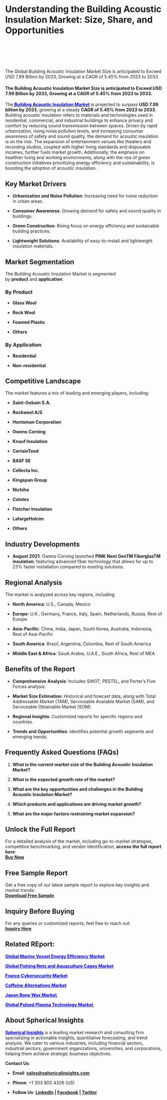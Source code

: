 <div class="wow_read_blog_hdr_img">
<div class="wow_read_blog_hdr_img_innr">
<h1>Understanding the Building Acoustic Insulation Market: Size, Share, and Opportunities</h1>
<h1 class="read-blog-info-user">&nbsp;</h1>
</div>
<div class="wow_main_float_head_img"><img src="https://www.vevioz.com/upload/photos/2025/01/4z9DYlVhI9u2uPagMYEi_31_1b8eafe9f1b94260b16a6ce888ee6307_image.jpg" alt="" /></div>
</div>
<div class="read-blog-container">
<div class="read-blog-desc">
<p class="mb-0">The Global Building Acoustic Insulation Market Size is anticipated to Exceed USD 7.99 Billion by 2033, Growing at a CAGR of 5.45% from 2023 to 2033.</p>
</div>
<div class="read-content">
<h4><strong>The Building Acoustic Insulation Market Size is anticipated to Exceed USD 7.99 Billion by 2033, Growing at a CAGR of 5.45% from 2023 to 2033.</strong></h4>
<p>The<a href="https://www.sphericalinsights.com/reports/building-acoustic-insulation-market" target="_blank" rel="noopener"><strong>&nbsp;<span style="color: #0000ff;">Building Acoustic Insulation Market</span></strong></a>&nbsp;is projected to surpass&nbsp;<strong>USD 7.99 billion by 2033</strong>, growing at a steady&nbsp;<strong>CAGR of 5.45% from 2023 to 2033</strong>. Building acoustic insulation refers to materials and technologies used in residential, commercial, and industrial buildings to enhance privacy and comfort by reducing sound transmission between spaces. Driven by rapid urbanization, rising noise pollution levels, and increasing consumer awareness of safety and sound quality, the demand for acoustic insulation is on the rise. The expansion of entertainment venues like theaters and recording studios, coupled with higher living standards and disposable incomes, further fuels market growth. Additionally, the emphasis on healthier living and working environments, along with the rise of green construction initiatives prioritizing energy efficiency and sustainability, is boosting the adoption of acoustic insulation.</p>
<h2>Key Market Drivers</h2>
<ul>
<li>
<p><strong>Urbanization and Noise Pollution</strong>: Increasing need for noise reduction in urban areas.</p>
</li>
<li>
<p><strong>Consumer Awareness</strong>: Growing demand for safety and sound quality in buildings.</p>
</li>
<li>
<p><strong>Green Construction</strong>: Rising focus on energy efficiency and sustainable building practices.</p>
</li>
<li>
<p><strong>Lightweight Solutions</strong>: Availability of easy-to-install and lightweight insulation materials.</p>
</li>
</ul>
<h2>Market Segmentation</h2>
<p>The Building Acoustic Insulation Market is segmented by&nbsp;<strong>product</strong>&nbsp;and&nbsp;<strong>application</strong>:</p>
<h3>By Product</h3>
<ul>
<li>
<p><strong>Glass Wool</strong></p>
</li>
<li>
<p><strong>Rock Wool</strong></p>
</li>
<li>
<p><strong>Foamed Plastic</strong></p>
</li>
<li>
<p><strong>Others</strong></p>
</li>
</ul>
<h3>By Application</h3>
<ul>
<li>
<p><strong>Residential</strong></p>
</li>
<li>
<p><strong>Non-residential</strong></p>
</li>
</ul>
<h2>Competitive Landscape</h2>
<p>The market features a mix of leading and emerging players, including:</p>
<ul>
<li>
<p><strong>Saint-Gobain S.A.</strong></p>
</li>
<li>
<p><strong>Rockwool A/S</strong></p>
</li>
<li>
<p><strong>Huntsman Corporation</strong></p>
</li>
<li>
<p><strong>Owens Corning</strong></p>
</li>
<li>
<p><strong>Knauf Insulation</strong></p>
</li>
<li>
<p><strong>CertainTeed</strong></p>
</li>
<li>
<p><strong>BASF SE</strong></p>
</li>
<li>
<p><strong>Cellecta Inc.</strong></p>
</li>
<li>
<p><strong>Kingspan Group</strong></p>
</li>
<li>
<p><strong>Nichiha</strong></p>
</li>
<li>
<p><strong>Celotex</strong></p>
</li>
<li>
<p><strong>Fletcher Insulation</strong></p>
</li>
<li>
<p><strong>LafargeHolcim</strong></p>
</li>
<li>
<p><strong>Others</strong></p>
</li>
</ul>
<h2>Industry Developments</h2>
<ul>
<li>
<p><strong>August 2021</strong>: Owens Corning launched&nbsp;<strong>PINK Next GenTM FiberglasTM insulation</strong>, featuring advanced fiber technology that allows for up to 23% faster installation compared to existing solutions.</p>
</li>
</ul>
<h2>Regional Analysis</h2>
<p>The market is analyzed across key regions, including:</p>
<ul>
<li>
<p><strong>North America</strong>: U.S., Canada, Mexico</p>
</li>
<li>
<p><strong>Europe</strong>: U.K., Germany, France, Italy, Spain, Netherlands, Russia, Rest of Europe</p>
</li>
<li>
<p><strong>Asia-Pacific</strong>: China, India, Japan, South Korea, Australia, Indonesia, Rest of Asia-Pacific</p>
</li>
<li>
<p><strong>South America</strong>: Brazil, Argentina, Colombia, Rest of South America</p>
</li>
<li>
<p><strong>Middle East &amp; Africa</strong>: Saudi Arabia, U.A.E., South Africa, Rest of MEA</p>
</li>
</ul>
<h2>Benefits of the Report</h2>
<ul>
<li>
<p><strong>Comprehensive Analysis</strong>: Includes SWOT, PESTEL, and Porter&rsquo;s Five Forces analysis.</p>
</li>
<li>
<p><strong>Market Size Estimation</strong>: Historical and forecast data, along with Total Addressable Market (TAM), Serviceable Available Market (SAM), and Serviceable Obtainable Market (SOM).</p>
</li>
<li>
<p><strong>Regional Insights</strong>: Customized reports for specific regions and countries.</p>
</li>
<li>
<p><strong>Trends and Opportunities</strong>: Identifies potential growth segments and emerging trends.</p>
</li>
</ul>
<h2>Frequently Asked Questions (FAQs)</h2>
<ol start="1">
<li>
<p><strong>What is the current market size of the Building Acoustic Insulation Market?</strong></p>
</li>
<li>
<p><strong>What is the expected growth rate of the market?</strong></p>
</li>
<li>
<p><strong>What are the key opportunities and challenges in the Building Acoustic Insulation Market?</strong></p>
</li>
<li>
<p><strong>Which products and applications are driving market growth?</strong></p>
</li>
<li>
<p><strong>What are the major factors restraining market expansion?</strong></p>
</li>
</ol>
<h2>Unlock the Full Report</h2>
<p>For a detailed analysis of the market, including go-to-market strategies, competitive benchmarking, and vendor identification,&nbsp;<strong>access the full report here</strong>:<br /><strong><a href="https://www.sphericalinsights.com/checkout/7692" target="_blank" rel="noopener noreferrer">Buy Now</a></strong></p>
<h2>Free Sample Report</h2>
<p>Get a free copy of our latest sample report to explore key insights and market trends:<br /><strong><a href="https://www.sphericalinsights.com/request-sample/7692" target="_blank" rel="noopener noreferrer">Download Free Sample</a></strong></p>
<h2>Inquiry Before Buying</h2>
<p>For any queries or customized reports, feel free to reach out:<br /><strong><a href="https://www.sphericalinsights.com/inquiry-before-buying/7692" target="_blank" rel="noopener noreferrer">Inquiry Here</a></strong></p>
<h2>Related REport:</h2>
<p><span style="color: #0000ff;"><strong><a style="color: #0000ff;" href="https://www.globenewswire.com/news-release/2024/08/30/2938263/0/en/Global-Marine-Vessel-Energy-Efficiency-Market-Size-To-Worth-USD-5-28-Billion-By-2033-CAGR-Of-12-13.html" target="_blank" rel="noopener">Global Marine Vessel Energy Efficiency Market</a></strong></span></p>
<p><span style="color: #0000ff;"><strong><a style="color: #0000ff;" href="https://www.globenewswire.com/news-release/2024/08/30/2938278/0/en/Global-Fishing-Nets-and-Aquaculture-Cages-Market-Size-To-Worth-USD-4-27-Billion-By-2033-CAGR-Of-3-66.html" target="_blank" rel="noopener">Global Fishing Nets and Aquaculture Cages Market</a></strong></span></p>
<p><span style="color: #0000ff;"><strong><a style="color: #0000ff;" href="https://www.sphericalinsights.com/de/reports/france-cybersecurity-market" target="_blank" rel="noopener">France Cybersecurity Market</a></strong></span></p>
<p><span style="color: #0000ff;"><strong><a style="color: #0000ff;" href="https://www.sphericalinsights.com/de/reports/caffeine-alternatives-market" target="_blank" rel="noopener">Caffeine Alternatives Market</a></strong></span></p>
<p><span style="color: #0000ff;"><strong><a style="color: #0000ff;" href="https://www.sphericalinsights.com/fr/reports/japan-bone-wax-market" target="_blank" rel="noopener">Japan Bone Wax Market&nbsp;</a></strong></span></p>
<p><span style="color: #0000ff;"><strong><a style="color: #0000ff;" href="https://www.sphericalinsights.com/fr/reports/plasma-pulse-technology-market" target="_blank" rel="noopener">Global Pulsed Plasma Technology Market&nbsp;</a></strong></span></p>
<h2>About Spherical Insights</h2>
<p><span style="color: #0000ff;"><strong><a style="color: #0000ff;" href="https://www.sphericalinsights.com/reports/building-acoustic-insulation-market" target="_blank" rel="noopener">Spherical Insights</a></strong></span>&nbsp;is a leading market research and consulting firm specializing in actionable insights, quantitative forecasting, and trend analysis. We cater to various industries, including financial sectors, industrial sectors, government organizations, universities, and corporations, helping them achieve strategic business objectives.</p>
<p><strong>Contact Us</strong>:</p>
<ul>
<li>
<p><strong>Email</strong>:<strong>&nbsp;<a href="mailto:sales@sphericalinsights.com" target="_blank" rel="noopener noreferrer">sales@sphericalinsights.com</a></strong></p>
</li>
<li>
<p><strong>Phone</strong>: +1 303 800 4326 (US)</p>
</li>
<li>
<p><strong>Follow Us</strong>:&nbsp;<strong><a href="https://www.linkedin.com/" target="_blank" rel="noopener noreferrer">LinkedIn</a>&nbsp;|&nbsp;<a href="https://www.facebook.com/" target="_blank" rel="noopener noreferrer">Facebook</a>&nbsp;|&nbsp;<a href="https://www.twitter.com/" target="_blank" rel="noopener noreferrer">Twitter</a></strong></p>
</li>
</ul>
</div>
</div>
